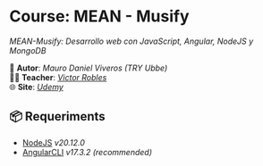 # Course: MEAN - Musify
*MEAN-Musify: Desarrollo web con JavaScript, Angular, NodeJS y MongoDB*  

👤 **Autor**: *Mauro Daniel Viveros (TRY Ubbe)*  
👨‍🏫 **Teacher**: *[Victor Robles][teacher-link]*  
🌐 **Site**: *[Udemy][udemy-link]*  

## 📦 Requeriments
- [NodeJS][nodejs-link] _v20.12.0_
- [AngularCLI][angular-link] _v17.3.2 (recommended)_



[nodejs-link]: https://nodejs.org
[angular-link]: https://angular.io
[udemy-link]: https://www.udemy.com/course/desarrollo-web-con-javascript-angular-nodejs-y-mongodb/?couponCode=GENAISALE24
[teacher-link]: https://victorroblesweb.es/